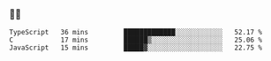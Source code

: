 ### 👨‍💻

<!--START_SECTION:waka-->
```text
TypeScript   36 mins         █████████████░░░░░░░░░░░░   52.17 % 
C            17 mins         ██████▒░░░░░░░░░░░░░░░░░░   25.06 % 
JavaScript   15 mins         █████▓░░░░░░░░░░░░░░░░░░░   22.75 % 
```
<!--END_SECTION:waka-->
